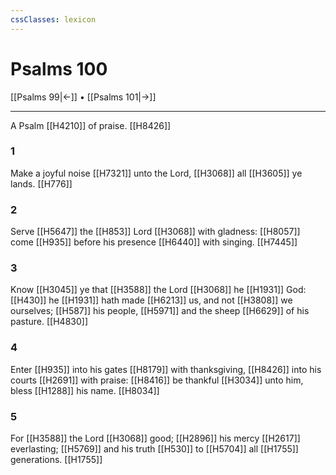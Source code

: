 ```yaml
---
cssClasses: lexicon
---
```

# Psalms 100

[[Psalms 99|←]] • [[Psalms 101|→]]

---

A Psalm [[H4210]] of praise. [[H8426]]

### 1
Make a joyful noise [[H7321]] unto the Lord, [[H3068]] all [[H3605]] ye lands. [[H776]]

### 2
Serve [[H5647]]  the [[H853]] Lord [[H3068]] with gladness: [[H8057]] come [[H935]] before his presence [[H6440]] with singing. [[H7445]]

### 3
Know [[H3045]] ye that [[H3588]] the Lord [[H3068]] he [[H1931]] God: [[H430]] he [[H1931]] hath made [[H6213]] us, and not [[H3808]] we ourselves; [[H587]] his people, [[H5971]] and the sheep [[H6629]] of his pasture. [[H4830]]

### 4
Enter [[H935]] into his gates [[H8179]] with thanksgiving, [[H8426]] into his courts [[H2691]] with praise: [[H8416]] be thankful [[H3034]] unto him, bless [[H1288]] his name. [[H8034]]

### 5
For [[H3588]] the Lord [[H3068]] good; [[H2896]] his mercy [[H2617]] everlasting; [[H5769]] and his truth [[H530]] to [[H5704]] all [[H1755]] generations. [[H1755]]